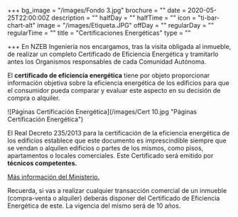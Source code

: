 +++
bg_image = "/images/Fondo 3.jpg"
brochure = ""
date = 2020-05-25T22:00:00Z
description = ""
halfDay = ""
halfTime = ""
icon = "ti-bar-chart-alt"
image = "/images/Etiqueta.JPG"
offDay = ""
regularDay = ""
regularTime = ""
title = "Certificaciones Energéticas"
type = ""

+++
En NZEB Ingeniería nos encargamos, tras la visita obligada al inmueble, de realizar un completo Certificado de Eficiencia Energética y tramitarlo antes los Organismos responsables de cada Comunidad Autónoma.

El **certificado de eficiencia energética** tiene por objeto proporcionar información objetiva sobre la eficiencia energética de los edificios para que el consumidor pueda comparar y evaluar este aspecto en su decisión de compra o alquiler.

![Páginas Certificación Energética](/images/Cert 10.jpg "Páginas Certificación Energética")

El Real Decreto 235/2013 para la certificación de la eficiencia energética de los edificios establece que este documento es imprescindible siempre que se vendan o alquilen edificios o partes de los mismos, como pisos, apartamentos o locales comerciales. Este Certificado será emitido por **técnicos competentes.**

[Más información del Ministerio.](https://energia.gob.es/desarrollo/EficienciaEnergetica/CertificacionEnergetica/Paginas/certificacion.aspx "Información del Ministerio")

Recuerda, si vas a realizar cualquier transacción comercial de un inmueble (compra-venta o alquiler) deberás disponer del Certificado de Eficiencia Energética de este. La vigencia del mismo será de 10 años.
